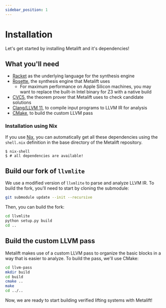 ```yaml
---
sidebar_position: 1
---
```


# Installation
Let's get started by installing Metalift and it's dependencies!

## What you'll need
- [Racket](https://racket-lang.org) as the underlying language for the synthesis engine
- [Rosette](https://github.com/emina/rosette), the synthesis engine that Metalift uses
  - For maximum performance on Apple Silicon machines, you may want to replace the built-in Intel binary for Z3 with a native build
- [CVC5](https://cvc5.github.io/), the theorem prover that Metalift uses to check candidate solutions
- [Clang/LLVM 11](https://llvm.org), to compile input programs to LLVM IR for analysis
- [CMake](https://cmake.org/), to build the custom LLVM pass

### Installation using Nix
If you use [Nix](https://nixos.org/), you can automatically get all these dependencies using the `shell.nix` definition in the base directory of the Metalift repository.

```
$ nix-shell
$ # all dependencies are available!
```

## Build our fork of `llvmlite`
We use a modified version of `llvmlite` to parse and analyze LLVM IR. To build the fork, you'll need to start by cloning the submodule:

```bash
git submodule update --init --recursive
```

Then, you can build the fork:

```bash
cd llvmlite
python setup.py build
cd ..
```

## Build the custom LLVM pass
Metalift makes use of a custom LLVM pass to organize the basic blocks in a way that is easier to analyze. To build the pass, we'll use CMake:

```bash
cd llvm-pass
mkdir build
cd build
cmake ..
make 
cd ../..
```

Now, we are ready to start building verified lifting systems with Metalift!
